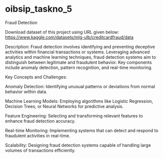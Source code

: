 # oibsip_taskno_5

Fraud Detection

Download dataset of this project using URL given below:
https://www.kaggle.com/datasets/mlg-ulb/creditcardfraud/data

Description:
Fraud detection involves identifying and preventing deceptive activities within financial
transactions or systems. Leveraging advanced analytics and machine learning techniques, fraud
detection systems aim to distinguish between legitimate and fraudulent behavior. Key
components include anomaly detection, pattern recognition, and real-time monitoring.


Key Concepts and Challenges:

Anomaly Detection: Identifying unusual patterns or deviations from normal behavior within
data.

Machine Learning Models: Employing algorithms like Logistic Regression, Decision Trees, or
Neural Networks for predictive analysis.

Feature Engineering: Selecting and transforming relevant features to enhance fraud
detection accuracy.

Real-time Monitoring: Implementing systems that can detect and respond to fraudulent
activities in real-time.

Scalability: Designing fraud detection systems capable of handling large volumes of
transactions efficiently.
